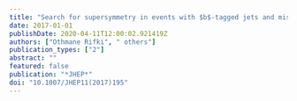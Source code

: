 ```yaml
---
title: "Search for supersymmetry in events with $b$-tagged jets and missing transverse momentum in $pp$ collisions at $sqrts=13$ TeV with the ATLAS detector"
date: 2017-01-01
publishDate: 2020-04-11T12:00:02.921419Z
authors: ["Othmane Rifki", " others"]
publication_types: ["2"]
abstract: ""
featured: false
publication: "*JHEP*"
doi: "10.1007/JHEP11(2017)195"
---
```


